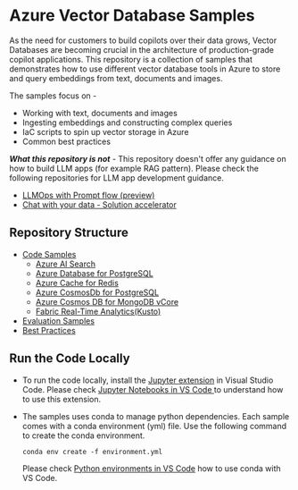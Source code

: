 # Azure Vector Database Samples 

As the need for customers to build copilots over their data grows, Vector Databases are becoming crucial in the architecture of production-grade copilot applications. This repository is a collection of samples that demonstrates how to use different vector database tools in Azure to store and query embeddings from text, documents and images.

The samples focus on -

- Working with text, documents and images
- Ingesting embeddings and constructing complex queries
- IaC scripts to spin up vector storage in Azure
- Common best practices

***What this repository is not*** - This repository doesn't offer any guidance on how to build LLM apps (for example RAG pattern). Please check the following repositories for LLM app development guidance.

- [LLMOps with Prompt flow (preview)](https://github.com/microsoft/llmops-promptflow-template)
- [Chat with your data - Solution accelerator](https://github.com/Azure-Samples/chat-with-your-data-solution-accelerator)

## Repository Structure

- [Code Samples](./code_samples/README.md)
  - [Azure AI Search](./code_samples/azure_ai_search/README.md)
  - [Azure Database for PostgreSQL](./code_samples/azure_postgresql/README.md)
  - [Azure Cache for Redis](./code_samples/azure_redis_cache/README.md)
  - [Azure CosmosDb for PostgreSQL](./code_samples/azure_cosmosdb_postgresql/README.md)
  - [Azure Cosmos DB for MongoDB vCore](./code_samples/azure_cosmosdb_mongo/README.md)
  - [Fabric Real-Time Analytics(Kusto)](./code_samples/fabric_kusto/README.md)
- [Evaluation Samples](./evaluation_samples/README.md)
- [Best Practices](./best_practices/README.md)

## Run the Code Locally

- To run the code locally, install the [Jupyter extension](https://marketplace.visualstudio.com/items?itemName=ms-toolsai.jupyter) in Visual Studio Code. Please check [Jupyter Notebooks in VS Code
](https://code.visualstudio.com/docs/datascience/jupyter-notebooks) to understand how to use this extension.

- The samples uses conda to manage python dependencies. Each sample comes with a conda environment (yml) file. Use the following command to create the conda environment.

    `conda env create -f environment.yml`

  Please check [Python environments in VS Code](https://code.visualstudio.com/docs/python/environments) how to use conda with VS Code.
